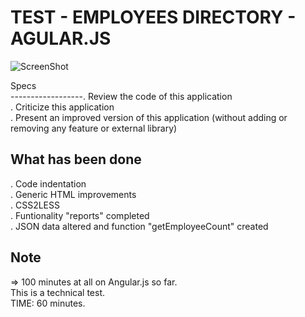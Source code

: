 # TEST - EMPLOYEES DIRECTORY - AGULAR.JS #

![ScreenShot](https://github.com/deirde/test-employees-directory-angular/blob/master/.rs/screenshot-01.png)

Specs<br/>
------------------. Review the code of this application<br/>
. Criticize this application<br/>
. Present an improved version of this application (without adding or removing any feature or external library)

What has been done<br/>
------------------
. Code indentation<br/>
. Generic HTML improvements<br/>
. CSS2LESS<br/>
. Funtionality "reports" completed<br/>
. JSON data altered and function "getEmployeeCount" created<br/>

Note
----
=> 100 minutes at all on Angular.js so far.<br/>
This is a technical test.<br/>
TIME: 60 minutes.<br/>

